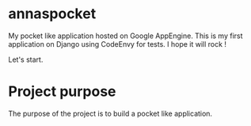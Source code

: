 annaspocket
===========

My pocket like application hosted on Google AppEngine.
This is my first application on Django using CodeEnvy for tests. I hope it will rock !

Let's start.

Project purpose
===============
The purpose of the project is to build a pocket like application.
